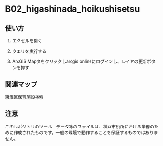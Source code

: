 # B02_higashinada_hoikushisetsu

## 使い方

1. エクセルを開く

1. クエリを実行する

1. ArcGIS Mapタをクリックしarcgis onlineにログインし、レイヤの更新ボタンを押す

## 関連マップ
[東灘区保育施設検索](https://kobecity.maps.arcgis.com/apps/webappviewer/index.html?id=d322259eacd641118a4ad12444d5179b)

## 注意
このレポジトリのツール・データ等のファイルは、神戸市役所における業務のために作成されたものです。一般の環境で動作することを保証するものではありません。

